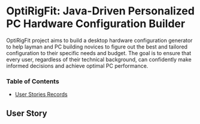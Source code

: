 # OptiRigFit: Java-Driven Personalized PC Hardware Configuration Builder
OptiRigFit project aims to build a desktop hardware configuration generator to help layman and PC building novices 
to figure out the best and tailored configuration to their specific needs and budget. The goal is to ensure that 
every user, regardless of their technical background, can confidently make informed decisions and achieve optimal 
PC performance.


### Table of Contents
- [User Stories Records](#user-story)


## User Story

